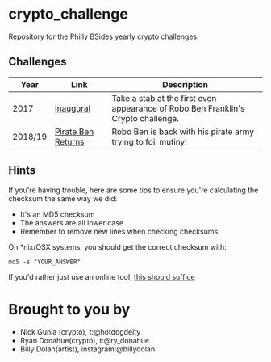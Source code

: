 # crypto_challenge
Repository for the Philly BSides yearly crypto challenges. 

## Challenges
| Year    | Link                | Description |
|---------|---------------------|-------------|
| 2017    |[Inaugural](challenges/2017.md)          | Take a stab at the first even appearance of Robo Ben Franklin's Crypto challenge. |
| 2018/19 |[Pirate Ben Returns](challenges/2019.md) | Robo Ben is back with his pirate army trying to foil mutiny! |

## Hints
If you're having trouble, here are some tips to ensure you're calculating the checksum the same way we did:

- It's an MD5 checksum
- The answers are all lower case
- Remember to remove new lines when checking checksums!

On *nix/OSX systems, you should get the correct checksum with:

```
md5 -s "YOUR_ANSWER"
```

If you'd rather just use an online tool, [this should suffice](https://www.md5hashgenerator.com/)

# Brought to you by
- Nick Gunia (crypto), t:@hotdogdeity
- Ryan Donahue(crypto), t:@ry_donahue
- Billy Dolan(artist), instagram:@billydolan
